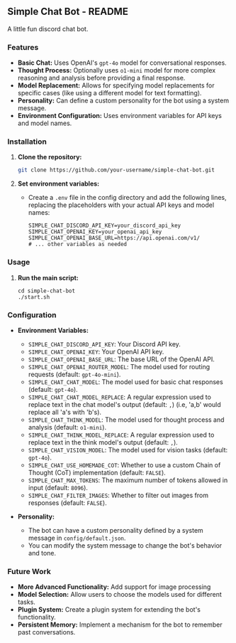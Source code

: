 ## Simple Chat Bot - README

A little fun discord chat bot. 

### Features

* **Basic Chat:** Uses OpenAI's `gpt-4o` model for conversational responses.
* **Thought Process:** Optionally uses `o1-mini` model for more complex reasoning and analysis before providing a final response.
* **Model Replacement:** Allows for specifying model replacements for specific cases (like using a different model for text formatting).
* **Personality:** Can define a custom personality for the bot using a system message.
* **Environment Configuration:** Uses environment variables for API keys and model names.

### Installation

1. **Clone the repository:**
   ```bash
   git clone https://github.com/your-username/simple-chat-bot.git
   ```

2. **Set environment variables:**
   * Create a `.env` file in the config directory and add the following lines, replacing the placeholders with your actual API keys and model names:
     ```
     SIMPLE_CHAT_DISCORD_API_KEY=your_discord_api_key
     SIMPLE_CHAT_OPENAI_KEY=your_openai_api_key
     SIMPLE_CHAT_OPENAI_BASE_URL=https://api.openai.com/v1/
     # ... other variables as needed
     ```

### Usage

1. **Run the main script:**
   ```
   cd simple-chat-bot
   ./start.sh
   ```

### Configuration

* **Environment Variables:**
    * `SIMPLE_CHAT_DISCORD_API_KEY`: Your Discord API key.
    * `SIMPLE_CHAT_OPENAI_KEY`: Your OpenAI API key.
    * `SIMPLE_CHAT_OPENAI_BASE_URL`: The base URL of the OpenAI API.
    * `SIMPLE_CHAT_OPENAI_ROUTER_MODEL`: The model used for routing requests (default: `gpt-4o-mini`).
    * `SIMPLE_CHAT_CHAT_MODEL`: The model used for basic chat responses (default: `gpt-4o`).
    * `SIMPLE_CHAT_CHAT_MODEL_REPLACE`: A regular expression used to replace text in the chat model's output (default: ` , `) (i.e, 'a,b' would replace all 'a's with 'b's).
    * `SIMPLE_CHAT_THINK_MODEL`: The model used for thought process and analysis (default: `o1-mini`).
    * `SIMPLE_CHAT_THINK_MODEL_REPLACE`: A regular expression used to replace text in the think model's output (default: ` , `).
    * `SIMPLE_CHAT_VISION_MODEL`: The model used for vision tasks (default: `gpt-4o`).
    * `SIMPLE_CHAT_USE_HOMEMADE_COT`: Whether to use a custom Chain of Thought (CoT) implementation (default: `FALSE`).
    * `SIMPLE_CHAT_MAX_TOKENS`: The maximum number of tokens allowed in input (default: `8096`).
    * `SIMPLE_CHAT_FILTER_IMAGES`: Whether to filter out images from responses (default: `FALSE`).

* **Personality:**
    * The bot can have a custom personality defined by a system message in `config/default.json`.
    * You can modify the system message to change the bot's behavior and tone.

### Future Work

* **More Advanced Functionality:** Add support for image processing
* **Model Selection:** Allow users to choose the models used for different tasks.
* **Plugin System:** Create a plugin system for extending the bot's functionality.
* **Persistent Memory:** Implement a mechanism for the bot to remember past conversations.